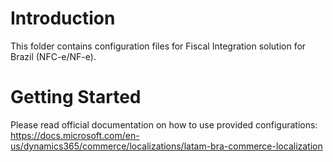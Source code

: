 # Introduction 
This folder contains configuration files for Fiscal Integration solution for Brazil (NFC-e/NF-e).

# Getting Started
Please read official documentation on how to use provided configurations:
https://docs.microsoft.com/en-us/dynamics365/commerce/localizations/latam-bra-commerce-localization